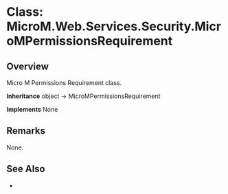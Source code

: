 # Class: MicroM.Web.Services.Security.MicroMPermissionsRequirement
## Overview
Micro M Permissions Requirement class.

**Inheritance**
object -> MicroMPermissionsRequirement

**Implements**
None

## Remarks
None.

## See Also
-